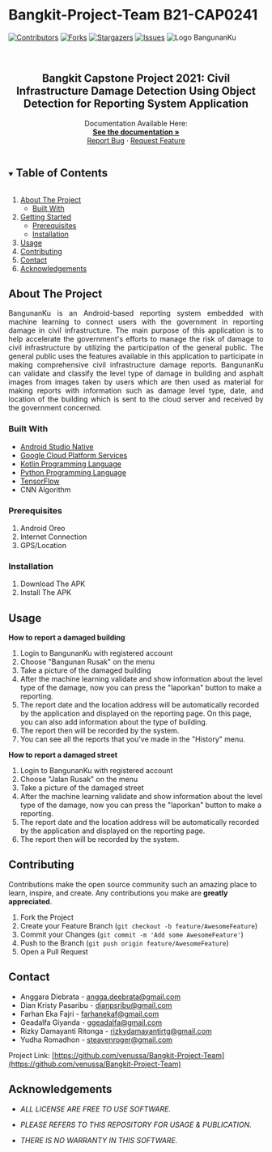 # Bangkit-Project-Team B21-CAP0241
<!--
*** Thanks for checking out the Best-README-Template. If you have a suggestion
*** that would make this better, please fork the repo and create a pull request
*** or simply open an issue with the tag "enhancement".
*** Thanks again! Now go create something AMAZING! :D
***
***
***
*** To avoid retyping too much info. Search and replace for the following:
*** github_username, repo_name, twitter_handle, email, project_title, project_description
-->

<!-- PROJECT SHIELDS -->
<!--
*** I'm using markdown "reference style" links for readability.
*** Reference links are enclosed in brackets [ ] instead of parentheses ( ).
*** See the bottom of this document for the declaration of the reference variables
*** for contributors-URL, forks-URL, etc. This is an optional, concise syntax you may use.
*** https://www.markdownguide.org/basic-syntax/#reference-style-links
-->
[![Contributors][contributors-shield]][contributors-url]
[![Forks][forks-shield]][forks-url]
[![Stargazers][stars-shield]][stars-url]
[![Issues][issues-shield]][issues-url]
![Logo BangunanKu](https://github.com/venussa/Bangkit-Project-Team/blob/main/Rest%20API/sources/assets/images/logo/logo.png)

<br />
  <h2 align="center">Bangkit Capstone Project 2021: Civil Infrastructure Damage Detection Using Object Detection for Reporting System Application</h2>

  <p align="center">
    Documentation Available Here:
    <br />
    <a href="https://docs.google.com/document/d/1DUmcNEZsZz3SbS_rNU4qTU7SCRPOxfHXTf71C58rMaU/edit?usp=sharing"><strong>See the documentation »</strong></a>
    <br />
<!--    <br />
    <a href="###">App Demo</a>
-->
    <a href="https://github.com/venussa/Bangkit-Project-Team/issues">Report Bug</a>
    ·
    <a href="https://github.com/venussa/Bangkit-Project-Team/issues">Request Feature</a>
  </p>
</p>



<!-- TABLE OF CONTENTS -->
<details open="open">
  <summary><h2 style="display: inline-block">Table of Contents</h2></summary>
  <ol>
    <li>
      <a href="#about-the-project">About The Project</a>
      <ul>
        <li><a href="#built-with">Built With</a></li>
      </ul>
    </li>
    <li>
      <a href="#getting-started">Getting Started</a>
      <ul>
        <li><a href="#prerequisites">Prerequisites</a></li>
        <li><a href="#installation">Installation</a></li>
      </ul>
    </li>
    <li><a href="#usage">Usage</a></li>
    <li><a href="#contributing">Contributing</a></li>
    <li><a href="#contact">Contact</a></li>
    <li><a href="#acknowledgements">Acknowledgements</a></li>
  </ol>
</details>



<!-- ABOUT THE PROJECT -->
## About The Project
<p align="center">

<div style="text-align: justify">BangunanKu is an Android-based reporting system embedded with machine learning to connect users with the government in reporting damage in civil infrastructure. The main purpose of this application is to help accelerate the government's efforts to manage the risk of damage to civil infrastructure by utilizing the participation of the general public. The general public uses the features available in this application to participate in making comprehensive civil infrastructure damage reports. BangunanKu can validate and classify the level type of damage in building and asphalt images from images taken by users which are then used as material for making reports with information such as damage level type, date, and location of the building which is sent to the cloud server and received by the government concerned.</div>

### Built With

* [Android Studio Native](https://developer.android.com/studio)
* [Google Cloud Platform Services](https://cloud.google.com/gcp)
* [Kotlin Programming Language](https://kotlinlang.org/)
* [Python Programming Language](https://docs.python.org/3/)
* [TensorFlow](https://www.tensorflow.org/overview)
* CNN Algorithm 


<!-- GETTING STARTED -->

### Prerequisites

1. Android Oreo
2. Internet Connection
3. GPS/Location

### Installation

1. Download The APK
2. Install The APK

<!-- USAGE EXAMPLES -->
## Usage
<B>How to report a damaged building</B>
1. Login to BangunanKu with registered account
2. Choose "Bangunan Rusak" on the menu
3. Take a picture of the damaged building
4. After the machine learning validate and show information about the level type of the damage, now you can press the "laporkan" button to make a reporting.
5. The report date and the location address will be automatically recorded by the application and displayed on the reporting page. On this page, you can also add information about the type of building.
6. The report then will be recorded by the system.
7. You can see all the reports that you've made in the "History" menu.

<B>How to report a damaged street</B>
1. Login to BangunanKu with registered account
2. Choose "Jalan Rusak" on the menu
3. Take a picture of the damaged street
4. After the machine learning validate and show information about the level type of the damage, now you can press the "laporkan" button to make a reporting.
5. The report date and the location address will be automatically recorded by the application and displayed on the reporting page.
6. The report then will be recorded by the system.


<!-- CONTRIBUTING -->
## Contributing

Contributions make the open source community such an amazing place to learn, inspire, and create. Any contributions you make are **greatly appreciated**.

1. Fork the Project
2. Create your Feature Branch (`git checkout -b feature/AwesomeFeature`)
3. Commit your Changes (`git commit -m 'Add some AwesomeFeature'`)
4. Push to the Branch (`git push origin feature/AwesomeFeature`)
5. Open a Pull Request


<!-- CONTACT -->
## Contact

* Anggara Diebrata - [angga.deebrata@gmail.com](https://mail.google.com/mail/u/0/#inbox?compose=new)
* Dian Kristy Pasaribu - [dianpsribu@gmail.com](https://mail.google.com/mail/u/0/#inbox?compose=new)
* Farhan Eka Fajri - [farhanekaf@gmail.com](https://mail.google.com/mail/u/0/#inbox?compose=new)
* Geadalfa Giyanda - [ggeadalfa@gmail.com](https://mail.google.com/mail/u/0/#inbox?compose=new)
* Rizky Damayanti Ritonga - [rizkydamayantirtg@gmail.com](https://mail.google.com/mail/u/0/#inbox?compose=new)
* Yudha Romadhon - [steavenroger@gmail.com](https://mail.google.com/mail/u/0/#inbox?compose=new)

Project Link: [https://github.com/venussa/Bangkit-Project-Team](https://github.com/venussa/Bangkit-Project-Team)


<!-- ACKNOWLEDGEMENTS -->
## Acknowledgements

* _ALL LICENSE ARE FREE TO USE SOFTWARE._  

* _PLEASE REFERS TO THIS REPOSITORY FOR USAGE & PUBLICATION._  

* _THERE IS NO WARRANTY IN THIS SOFTWARE._


<!-- MARKDOWN LINKS & IMAGES -->
<!-- https://www.markdownguide.org/basic-syntax/#reference-style-links -->
[contributors-shield]: https://img.shields.io/github/contributors/venussa/Bangkit-Project-Team.svg?style=for-the-badge
[contributors-url]: https://github.com/venussa/Bangkit-Project-Team/graphs/contributors
[forks-shield]: https://img.shields.io/github/forks/venussa/Bangkit-Project-Team.svg?style=for-the-badge
[forks-url]: https://github.com/venussa/Bangkit-Project-Team/network/members
[stars-shield]: https://img.shields.io/github/stars/venussa/Bangkit-Project-Team.svg?style=for-the-badge
[stars-url]: https://github.com/venussa/Bangkit-Project-Team/stargazers
[issues-shield]: https://img.shields.io/github/issues/venussa/Bangkit-Project-Team.svg?style=for-the-badge
[issues-url]: https://github.com/venussa/Bangkit-Project-Team/issues
